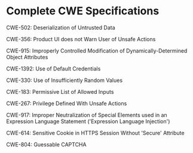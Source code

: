 

# Complete CWE Specifications

CWE-502: Deserialization of Untrusted Data

CWE-356: Product UI does not Warn User of Unsafe Actions

CWE-915: Improperly Controlled Modification of Dynamically-Determined Object Attributes

CWE-1392: Use of Default Credentials

CWE-330: Use of Insufficiently Random Values

CWE-183: Permissive List of Allowed Inputs

CWE-267: Privilege Defined With Unsafe Actions

CWE-917: Improper Neutralization of Special Elements used in an Expression Language Statement ('Expression Language Injection')

CWE-614: Sensitive Cookie in HTTPS Session Without 'Secure' Attribute

CWE-804: Guessable CAPTCHA